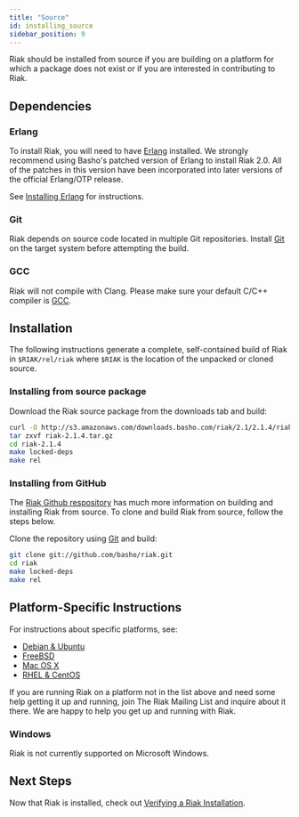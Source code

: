 ```yaml
---
title: "Source"
id: installing_source
sidebar_position: 9
---
```


[install source erlang]: ./erlang.md

[install debian & ubuntu#source]: ../debian-ubuntu.md#installing-from-source

[install freebsd#source]: ../freebsd.md#installing-from-source

[install mac osx#source]: ../mac-osx.md#installing-from-source

[install rhel & centos#source]: ../rhel-centos.md#installing-from-source

[install verify]: ../verify.md

Riak should be installed from source if you are building on a platform
for which a package does not exist or if you are interested in
contributing to Riak.

## Dependencies

### Erlang

To install Riak, you will need to have [Erlang](http://www.erlang.org/) installed. We strongly recommend using Basho's patched version of Erlang to install Riak 2.0. All of the patches in this version have been incorporated into later versions of the official Erlang/OTP release.

See [Installing Erlang][install source erlang] for instructions.

### Git

Riak depends on source code located in multiple Git repositories. Install [Git](http://git-scm.com) on the target system before attempting the build.

### GCC

Riak will not compile with Clang. Please make sure your default C/C++
compiler is [GCC](https://gcc.gnu.org/).

## Installation

The following instructions generate a complete, self-contained build of
Riak in `$RIAK/rel/riak` where `$RIAK` is the location of the unpacked
or cloned source.

### Installing from source package

Download the Riak source package from the downloads tab and build:

```bash
curl -O http://s3.amazonaws.com/downloads.basho.com/riak/2.1/2.1.4/riak-2.1.4.tar.gz
tar zxvf riak-2.1.4.tar.gz
cd riak-2.1.4
make locked-deps
make rel
```

### Installing from GitHub

The [Riak Github respository](http://github.com/basho/riak) has much
more information on building and installing Riak from source. To clone
and build Riak from source, follow the steps below.

Clone the repository using [Git](http://git-scm.com) and build:

```bash
git clone git://github.com/basho/riak.git
cd riak
make locked-deps
make rel
```

## Platform-Specific Instructions

For instructions about specific platforms, see:

* [Debian & Ubuntu][install debian & ubuntu#source]
* [FreeBSD][install freebsd#source]
* [Mac OS X][install mac osx#source]
* [RHEL & CentOS][install rhel & centos#source]

If you are running Riak on a platform not in the list above and need
some help getting it up and running, join The Riak Mailing List and
inquire about it there. We are happy to help you get up and running with
Riak.

### Windows

Riak is not currently supported on Microsoft Windows.

## Next Steps

Now that Riak is installed, check out [Verifying a Riak Installation][install verify].
